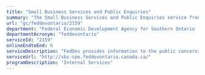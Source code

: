 ```yaml
---
title: "Small Business Services and Public Enquiries"
summary: "The Small Business Services and Public Enquiries service from Federal Economic Development Agency for Southern Ontario (FedDev Ontario) is not available end-to-end online, according to the GC Service Inventory."
url: "gc/feddevontario/2159"
department: "Federal Economic Development Agency for Southern Ontario (FedDev Ontario)"
departmentAcronym: "feddevontario"
serviceId: "2159"
onlineEndtoEnd: 0
serviceDescription: "FedDev provides information to the public concerning funding programs and business support services via several channels, including phone and email inquiries, and in person at entrepreneurship events."
serviceUrl: "http://sbs-spe.feddevontario.canada.ca/"
programDescription: "Internal Services"
---
```

